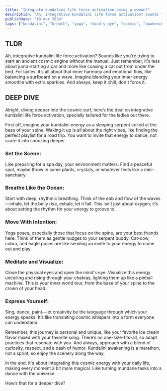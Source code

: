 ```yaml
---
title: "Integrate kundalini life force activation being a woman?"
description: "Ah, integrative kundalini life force activation? Sounds like you're trying to start an ancient cosmic engine without the manual."
publishDate: "10 mar 2024"
tags: ["kundalini", "breath", "yoga", "mind's eye", "cosmic", "awakening", "chakras", "enjoy"]
---
```


## TLDR

Ah, integrative kundalini life force activation? Sounds like you're trying to start an ancient cosmic engine without the manual. Just remember, it's less about jump-starting a car and more like coaxing a cat out from under the bed. For ladies, it’s all about that inner harmony and emotional flow, like balancing a surfboard on a wave. Imagine blending your inner energy smoothie with extra sparkles. And always, keep it chill, don't force it.

## DEEP DIVE

Alright, diving deeper into the cosmic surf, here’s the deal on integrative kundalini life force activation, specially tailored for the ladies out there.

First off, imagine your kundalini energy as a sleeping serpent coiled at the base of your spine. Waking it up is all about the right vibes, like finding the perfect playlist for a road trip. You want to invite that energy to dance, not scare it into snoozing deeper.

### Set the Scene:

Like preparing for a spa day, your environment matters. Find a peaceful spot, maybe throw in some plants, crystals, or whatever feels like a mini-sanctuary.

### Breathe Like the Ocean:

Start with deep, rhythmic breathing. Think of the ebb and flow of the waves—inhale, let the belly rise, exhale, let it fall. This isn’t just about oxygen; it’s about setting the rhythm for your energy to groove to.

### Move With Intention:

Yoga poses, especially those that focus on the spine, are your best friends here. Think of them as gentle nudges to your serpent buddy. Cat-cow, cobra, and eagle poses are like sending an invite to your energy to come out and play.

### Meditate and Visualize:

Close the physical eyes and open the mind's eye. Visualize this energy uncoiling and rising through your chakras, lighting them up like a pinball machine. This is your inner world tour, from the base of your spine to the crown of your head.

### Express Yourself:

Sing, dance, paint—let creativity be the language through which your energy speaks. It’s like translating cosmic whispers into a form everyone can understand.

Remember, this journey is personal and unique, like your favorite ice cream flavor mixed with your favorite song. There’s no one-size-fits-all, so adapt practices that resonate with you. And always, approach with a blend of curiosity, respect, and a dash of humor. Kundalini awakening is a marathon, not a sprint, so enjoy the scenery along the way.

In the end, it's about integrating this cosmic energy with your daily life, making every moment a bit more magical. Like turning mundane tasks into a dance with the universe.

How’s that for a deeper dive?
